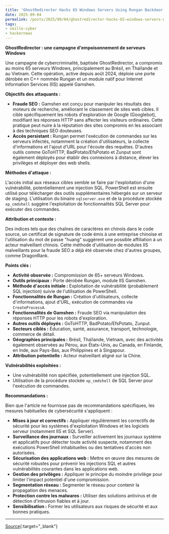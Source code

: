 ```yaml
---
title: 'GhostRedirector Hacks 65 Windows Servers Using Rungan Backdoor and Gamshen IIS Module'
date: 2025-09-04
permalink: /posts/2025/09/04/ghostredirector-hacks-65-windows-servers-using-rungan-backdoor-and-gamshen-iis-module/
tags:
- veille-cyber
- hackernews
---
```

**GhostRedirector : une campagne d'empoisonnement de serveurs Windows**

Une campagne de cybercriminalité, baptisée GhostRedirector, a compromis au moins 65 serveurs Windows, principalement au Brésil, en Thaïlande et au Vietnam. Cette opération, active depuis août 2024, déploie une porte dérobée en C++ nommée Rungan et un module natif pour Internet Information Services (IIS) appelé Gamshen.

**Objectifs des attaquants :**

*   **Fraude SEO :** Gamshen est conçu pour manipuler les résultats des moteurs de recherche, améliorant le classement de sites web cibles. Il cible spécifiquement les robots d'exploration de Google (Googlebot), modifiant les réponses HTTP sans affecter les visiteurs ordinaires. Cette pratique peut nuire à la réputation des sites compromis en les associant à des techniques SEO douteuses.
*   **Accès persistant :** Rungan permet l'exécution de commandes sur les serveurs infectés, notamment la création d'utilisateurs, la collecte d'informations et l'ajout d'URL pour l'écoute des requêtes. D'autres outils comme GoToHTTP, BadPotato/EfsPotato et Zunput sont également déployés pour établir des connexions à distance, élever les privilèges et déployer des web shells.

**Méthodes d'attaque :**

L'accès initial aux réseaux cibles semble se faire par l'exploitation d'une vulnérabilité, potentiellement une injection SQL. PowerShell est ensuite utilisé pour télécharger des outils supplémentaires hébergés sur un serveur de staging. L'utilisation du binaire `sqlserver.exe` et de la procédure stockée `xp_cmdshell` suggère l'exploitation de fonctionnalités SQL Server pour exécuter des commandes.

**Attribution et contexte :**

Des indices tels que des chaînes de caractères en chinois dans le code source, un certificat de signature de code émis à une entreprise chinoise et l'utilisation du mot de passe "huang" suggèrent une possible affiliation à un acteur malveillant chinois. Cette méthode d'utilisation de modules IIS malveillants pour la fraude SEO a déjà été observée chez d'autres groupes, comme DragonRank.

**Points clés :**

*   **Activité observée :** Compromission de 65+ serveurs Windows.
*   **Outils principaux :** Porte dérobée Rungan, module IIS Gamshen.
*   **Méthode d'accès initiale :** Exploitation de vulnérabilité (probablement SQL injection) suivie de l'utilisation de PowerShell.
*   **Fonctionnalités de Rungan :** Création d'utilisateurs, collecte d'informations, ajout d'URL, exécution de commandes via `CreateProcessA`.
*   **Fonctionnalités de Gamshen :** Fraude SEO via manipulation des réponses HTTP pour les robots d'exploration.
*   **Autres outils déployés :** GoToHTTP, BadPotato/EfsPotato, Zunput.
*   **Secteurs ciblés :** Éducation, santé, assurance, transport, technologie, commerce de détail.
*   **Géographies principales :** Brésil, Thaïlande, Vietnam, avec des activités également observées au Pérou, aux États-Unis, au Canada, en Finlande, en Inde, aux Pays-Bas, aux Philippines et à Singapour.
*   **Attribution potentielle :** Acteur malveillant aligné sur la Chine.

**Vulnérabilités exploitées :**

*   Une vulnérabilité non spécifiée, potentiellement une injection SQL.
*   Utilisation de la procédure stockée `xp_cmdshell` de SQL Server pour l'exécution de commandes.

**Recommandations :**

Bien que l'article ne fournisse pas de recommandations spécifiques, les mesures habituelles de cybersécurité s'appliquent :

*   **Mises à jour et correctifs :** Appliquer régulièrement les correctifs de sécurité pour les systèmes d'exploitation Windows et les logiciels serveur (notamment IIS et SQL Server).
*   **Surveillance des journaux :** Surveiller activement les journaux système et applicatifs pour détecter toute activité suspecte, notamment des exécutions PowerShell inhabituelles ou des tentatives d'accès non autorisées.
*   **Sécurisation des applications web :** Mettre en œuvre des mesures de sécurité robustes pour prévenir les injections SQL et autres vulnérabilités courantes dans les applications web.
*   **Gestion des privilèges :** Appliquer le principe du moindre privilège pour limiter l'impact potentiel d'une compromission.
*   **Segmentation réseau :** Segmenter le réseau pour contenir la propagation des menaces.
*   **Protection contre les malwares :** Utiliser des solutions antivirus et de détection d'intrusion fiables et à jour.
*   **Sensibilisation :** Former les utilisateurs aux risques de sécurité et aux bonnes pratiques.

---
[Source](https://thehackernews.com/2025/09/ghostredirector-hacks-65-windows.html){:target="_blank"}
